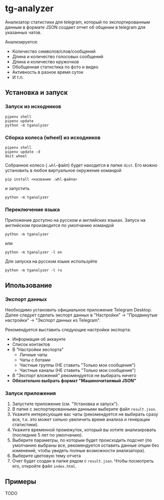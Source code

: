 # tg-analyzer
Анализатор статистики для telegram, который по экспортированным данным в
формате JSON создает отчет об общении в telegram для указанных чатов.

Анализируется:
- Количество символов/слов/сообщений
- Длина и количество голосовых сообщений
- Длина и количество кружочков
- Обобщенная статистика по фото и видео
- Активность в разное время суток
- И т.п.

## Установка и запуск

### Запуск из исходников
```
pipenv shell
pipenv update
python -m tganalyzer
```

### Сборка колеса (wheel) из исходников
```
pipenv shell
pipenv update -d
doit wheel
```
Собранное колесо (`.whl`-файл) будет находится в папке `dist`.
Его можно установить в любое виртуальное окружение командой
```
pip install <название .whl-файла>
```
и запустить
```
python -m tganalyzer
```

### Переключение языка
Приложение доступно на русском и английских языках. Запуск на английском
производится по умолчанию командой
```
python -m tganalyzer
```
или
```
python -m tganalyzer -l en
```
Для запуска на русском языке используйте
```
python -m tganalyzer -l ru
```

## Ипользование

### Экспорт данных
Необходимо установить официальное приложение Telegram Desktop. Далее следует
сделать экспорт данных в "Настройки" -> "Продвинутые настройки" ->
"Экспорт данных из Telegram".

Рекомендуется выставить следующие настройки экспорта:
- Информация об аккаунте
- Список контактов
- В "Настройки эеспорта"
    - Личные чаты
    - Чаты с ботами
    - Частные группы (НЕ ставить "Только мои сообщения")
    - Частные каналы (НЕ ставить "Только мои сообщения")
- В "Экспорт вложений" рекомендуется не выбирать ничего
- **Обязательно выбрать формат "Машиночитаемый JSON"**

### Запуск приложения
1. Запустите приложение (см. "Установка и запуск").
1. В папке с экспортированными данными выберите файл `result.json`.
1. Укажите интересующие вас чаты (рекомендуется не выбирать сразу все, т.к. это
может сильно увеличить время анализа и генерации статистики).
1. Укажите временной промежуток, который вы хотите анализировать (последние
5 лет по умолчанию).
1. Выберите параметры, по которым будет происходить подсчет (по умолчанию
выбраны все, рекомендуется оставить данные опции без изменений, чтобы увидеть
полные возможности анализатора).
1. Выберите цветовую тему отчета
1. Очет будет создан в папке рядом с `result.json`. Чтобы посмотреть его,
откройте файл `index.html`.

## Примеры
TODO
